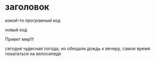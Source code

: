 # заголовок

*какой-то програмный код*

новый код

Привет мир!!!

сегодня чудесная погода, но обещали дождь к вечеру, самое время покататься на велосипеде
